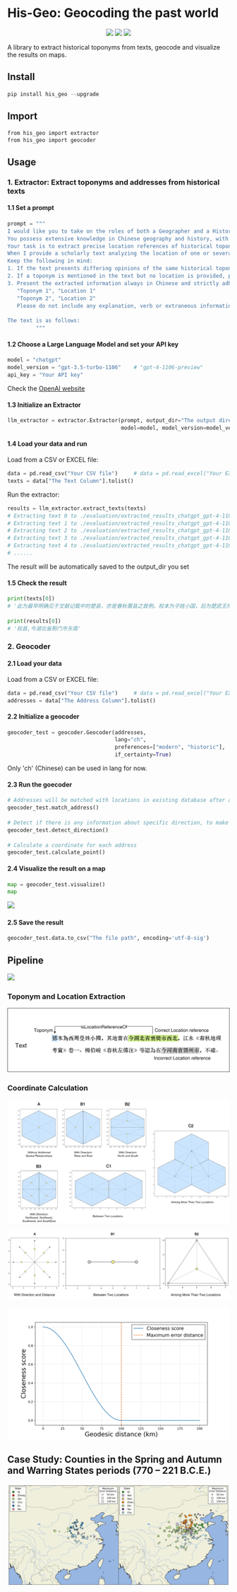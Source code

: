 # His-Geo:  Geocoding the past world
<p align="center">
<a href="https://pypi.org/project/his_geo">
    <img src="https://img.shields.io/pypi/v/his_geo.svg" /></a>
<a href="http://www.apache.org/licenses/">
    <img src="https://img.shields.io/badge/License-MIT-green" /></a>
<a href="https://colab.research.google.com/github/yukiyuqichen/His-Geo/blob/main/evaluate.ipynb">
    <img src="https://colab.research.google.com/assets/colab-badge.svg" /></a>
</p>

A library to extract historical toponyms from texts, geocode and visualize the results on maps.

## Install ##

```python
pip install his_geo --upgrade
```

## Import

```
from his_geo import extractor
from his_geo import geocoder
```

## Usage ##

### 1. Extractor: Extract toponyms and addresses from historical texts

#### 1.1 Set a prompt

```python
prompt = """
I would like you to take on the roles of both a Geographer and a Historian. 
You possess extensive knowledge in Chinese geography and history, with a particular expertise in historical toponymy. 
Your task is to extract precise location references of historical toponyms from texts.
When I provide a scholarly text analyzing the location of one or several historical toponyms, please identify and extract both the toponyms and their corresponding location references from the text. 
Keep the following in mind:
1. If the text presents differing opinions of the same historical toponym's location from various scholars, only extract the most correct location reference that the author of the text acknowledges or agrees with. Do not include location references that the author disputes.
2. If a toponym is mentioned in the text but no location is provided, please skip this toponym.
3. Present the extracted information always in Chinese and strictly adhere to the following format:
   "Toponym 1", "Location 1"
   "Toponym 2", "Location 2"
   Please do not include any explanation, verb or extraneous information.

The text is as follows:
         """
```

#### 1.2 Choose a Large Language Model and set your API key

```python
model = "chatgpt"
model_version = "gpt-3.5-turbo-1106"	# "gpt-4-1106-preview"
api_key = "Your API key"
```

Check the [OpenAI website](https://openai.com/blog/openai-api)

#### 1.3 Initialize an Extractor

```python
llm_extractor = extractor.Extractor(prompt, output_dir="The output directory", 
                                    model=model, model_version=model_version, 									            api_key=api_key)
```

#### 1.4 Load your data and run

Load from a CSV or EXCEL file:

```python
data = pd.read_csv("Your CSV file")		# data = pd.read_excel("Your EXCEL file")
texts = data["The Text Column"].tolist()
```

Run the extractor:

```python
results = llm_extractor.extract_texts(texts)
# Extracting text 0 to ./evaluation/extracted_results_chatgpt_gpt-4-1106-preview.json
# Extracting text 1 to ./evaluation/extracted_results_chatgpt_gpt-4-1106-preview.json
# Extracting text 2 to ./evaluation/extracted_results_chatgpt_gpt-4-1106-preview.json
# Extracting text 3 to ./evaluation/extracted_results_chatgpt_gpt-4-1106-preview.json
# Extracting text 4 to ./evaluation/extracted_results_chatgpt_gpt-4-1106-preview.json
# ......
```

The result will be automatically saved to the output_dir you set

#### 1.5 Check the result

```python
print(texts[0])
# '此为最早明确见于文献记载中的楚县，亦是春秋置县之首例。权本为子姓小国，后为楚武王所灭，并被改建为县。《左传》庄公十八年载：“初，楚武王克权，使斗缗尹之。”斗缗为楚国大夫，“尹之”，就是以斗缗为权县的长官，来管理县内的有关事务。楚武王在位时间为公元前740年至前690年。《水经·沔水注》曰：“沔水自荆城东南流，迳当阳县之章山东，山上有故城，太尉陶侃伐杜曾所筑也。……沔水又东，右会权口，水出章山，东南流权城北，古之权国也。”《大清一统志》卷342安陆府古迹权城下亦云：“在钟祥县西南。”是权县当位于今湖北省荆门县东南。杨伯峻《春秋左传注》以为在今湖北省当阳县东南，恐非，当是将古当阳县（位于今荆门县西南）与今当阳县错混而致误。后斗缗据权县而叛楚，楚武王率军“围而杀之”。随后“迁权于那处，使阎敖尹之”(《左传》庄公十八年)，即楚武王把权县原有的臣民迁往“那处”，并在那处设县，让阎敖为县尹，负责那处的地方政务。又，徐少华认为“迁权于那处”的应是指权国旧贵族及部分平民，在权县当仍有大多数平民留于当地而为县民，不可能全面迁走而使权成为弃地，权县仍当继续存在。其说恐未必与当时的事情发展相符。因权与那处颇近，权迁那处后，权已演变为一居民点，即一般的楚邑，而权县应当不复存在了。'
 
print(results[0])
# '权县,今湖北省荆门市东南'

```

### 2. Geocoder

#### 2.1 Load your data

Load from a CSV or EXCEL file:

```python
data = pd.read_csv("Your CSV file")		# data = pd.read_excel("Your EXCEL file")
addresses = data["The Address Column"].tolist()
```

#### 2.2 Initialize a geocoder

```python
geocoder_test = geocoder.Geocoder(addresses, 
                                  lang="ch",
                                  preferences=["modern", "historic"],
                                  if_certainty=True)
```

Only 'ch' (Chinese) can be used in lang for now.

#### 2.3 Run the goecoder

```python
# Addresses will be matched with locations in existing database after a process of toponym normalization
geocoder_test.match_address()

# Detect if there is any information about specific direction, to make the calculation more accurate
geocoder_test.detect_direction()

# Calculate a coordinate for each address
geocoder_test.calculate_point()
```

#### 2.4 Visualize the result on a map

```python
map = geocoder_test.visualize()
map
```

![](https://github.com/yukiyuqichen/Historical-Geocoder/blob/main/figures/visualization.png)

#### 2.5 Save the result

```python
geocoder_test.data.to_csv("The file path", encoding='utf-8-sig')
```

## Pipeline ##

![](https://github.com/yukiyuqichen/Historical-Geocoder/blob/main/figures/workflow.png)

### Toponym and Location Extraction

![](https://github.com/yukiyuqichen/His-Geo/blob/main/figures/extraction.png)

### Coordinate Calculation

![](https://github.com/yukiyuqichen/His-Geo/blob/main/figures/calculation_from_polygon.png)

![](https://github.com/yukiyuqichen/His-Geo/blob/main/figures/calculation_from_point.png)

![](https://github.com/yukiyuqichen/His-Geo/blob/main/figures/closeness.png)


## Case Study: Counties in the Spring and Autumn and Warring States periods (770 – 221 B.C.E.)

![](https://github.com/yukiyuqichen/His-Geo/blob/main/figures/maps.png)
